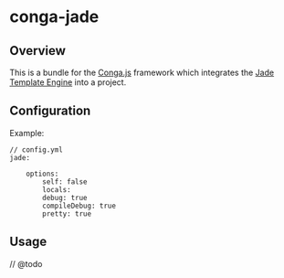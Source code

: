 conga-jade
==========

Overview
--------

This is a bundle for the [Conga.js](https://github.com/congajs/conga) framework which 
integrates the [Jade Template Engine](https://github.com/visionmedia/jade) into a project.

Configuration
-------------

Example:

    // config.yml
    jade:

        options:
            self: false
            locals: 
            debug: true
            compileDebug: true
            pretty: true

Usage
-----

// @todo